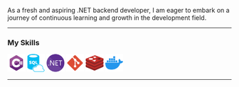 
As a fresh and aspiring .NET backend developer, I am eager to embark on a journey of continuous learning and growth in the development field.




---
### My Skills

<img async src="./doc/icons/csharp.svg" alt="C#" height="40">
<img async src="./doc/icons/sql.svg" alt="SQL" height="40">
<img async src="./doc/icons/dotnet.svg" alt=".NET" height="40">
<img async src="./doc/icons/git.svg" alt="Git" height="40">
<img async src="./doc/icons/redis.svg" alt="Redis" height="40">
<img async src="./doc/icons/docker.svg" alt="Docker" height="40">

---


